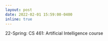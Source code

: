 ```yaml
---
layout: post
date: 2022-02-01 15:59:00-0400
inline: true
---
```


22-Spring: CS 461: Artificial Intelligence course